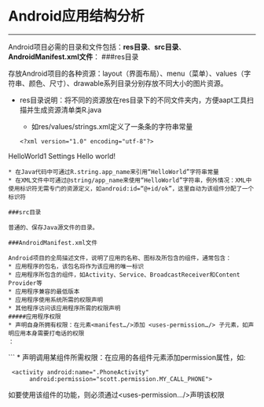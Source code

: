 # Android应用结构分析
---
Android项目必需的目录和文件包括：**res目录**、**src目录**、**AndroidManifest.xml文件**：
###res目录

存放Android项目的各种资源：layout（界面布局）、menu（菜单）、values（字符串、颜色、尺寸）、drawable系列目录分别存放不同大小的图片资源。
* res目录说明：将不同的资源放在res目录下的不同文件夹内，方便aapt工具扫描并生成资源清单类R.java
   * 如res/values/strings.xml定义了一条条的字符串常量
   
   ```
   <?xml version="1.0" encoding="utf-8"?>
<resources>
    <string name="app_name">HelloWorld1</string>
    <string name="action_settings">Settings</string>
    <string name="hello_world">Hello world!</string>
</resources>

   ```
   * 在Java代码中可通过R.string.app_name来引用“HelloWorld”字符串常量
   * 在XML文件中可通过@string/app_name来使用“HelloWorld”字符串，例外情况：XML中使用标识符无需专门的资源定义，如android:id=“@+id/ok”，这里自动为该组件分配了一个标识符

###src目录

普通的、保存Java源文件的目录。

###AndroidManifest.xml文件

Android项目的全局描述文件，说明了应用的名称、图标及所包含的组件，通常包含：
* 应用程序的包名，该包名将作为该应用的唯一标识
* 应用程序所包含的组件，如Activity、Service、BroadcastReceiver和Content Provider等
* 应用程序兼容的最低版本
* 应用程序使用系统所需的权限声明
* 其他程序访问该应用程序所需的权限声明
#####应用程序权限
* 声明自身所拥有权限：在元素<manifest…/>添加 <uses-permission…/> 子元素，如声明应用本身需要打电话的权限
：

```
<uses-permission android:name=“android.permission.CALL_PHONE”>
```
  * 声明调用某组件所需权限：在应用的各组件元素添加permission属性，如:

```
 <activity android:name=".PhoneActivity"   
      android:permission="scott.permission.MY_CALL_PHONE">
```
如要使用该组件的功能，则必须通过<uses-permission…/>声明该权限












